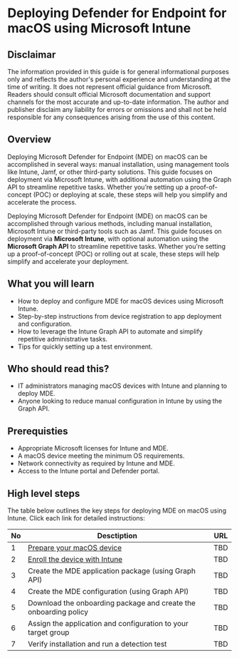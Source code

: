 # Deploying Defender for Endpoint for macOS using Microsoft Intune

## Disclaimar
The information provided in this guide is for general informational purposes only and reflects the author's personal experience and understanding at the time of writing. It does not represent official guidance from Microsoft. Readers should consult official Microsoft documentation and support channels for the most accurate and up-to-date information. The author and publisher disclaim any liability for errors or omissions and shall not be held responsible for any consequences arising from the use of this content.

## Overview
Deploying Microsoft Defender for Endpoint (MDE) on macOS can be accomplished in several ways: manual installation, using management tools like Intune, Jamf, or other third-party solutions. This guide focuses on deployment via Microsoft Intune, with additional automation using the Graph API to streamline repetitive tasks. Whether you’re setting up a proof-of-concept (POC) or deploying at scale, these steps will help you simplify and accelerate the process.

Deploying Microsoft Defender for Endpoint (MDE) on macOS can be accomplished through various methods, including manual installation, Microsoft Intune or third-party tools such as Jamf. This guide focuses on deployment via **Microsoft Intune**, with optional automation using the **Microsoft Graph API** to streamline repetitive tasks. Whether you're setting up a proof-of-concept (POC) or rolling out at scale, these steps will help simplify and accelerate your deployment.

## What you will learn
- How to deploy and configure MDE for macOS devices using Microsoft Intune.
- Step-by-step instructions from device registration to app deployment and configuration.
- How to leverage the Intune Graph API to automate and simplify repetitive administrative tasks.
- Tips for quickly setting up a test environment.

## Who should read this?
- IT administrators managing macOS devices with Intune and planning to deploy MDE.
- Anyone looking to reduce manual configuration in Intune by using the Graph API.

## Prerequisties
- Appropriate Microsoft licenses for Intune and MDE.
- A macOS device meeting the minimum OS requirements.
- Network connectivity as required by Intune and MDE.
- Access to the Intune portal and Defender portal.

## High level steps
The table below outlines the key steps for deploying MDE on macOS using Intune. Click each link for detailed instructions:

| No | Desctiption | URL | 
| ------ | ------ | ------ |
| 1 | [Prepare your macOS device](https://github.com/yujiaoMSFT/Microsoft-Defender-For-Endpoint/blob/21bb061f08ad452f0433a2152521e6be31ea472a/macOS/Deploy-MDE-macOS-with-Intune/1_prepare_macOS_device.md) | TBD|
| 2 | [Enroll the device with Intune](https://github.com/yujiaoMSFT/Microsoft-Defender-For-Endpoint/blob/b761dc1254cd93a85a99bfd045d5774a5fa3c566/macOS/Deploy-MDE-macOS-with-Intune/2_Enroll_device_with_Intune.md) | TBD|
| 3 | Create the MDE application package (using Graph API) | TBD |
| 4 | Create the MDE configuration (using Graph API) | TBD |
| 5 | Download the onboarding package and create the onboarding policy | TBD |
| 6 | Assign the application and configuration to your target group | TBD | 
| 7 | Verify installation and run a detection test | TBD | 

